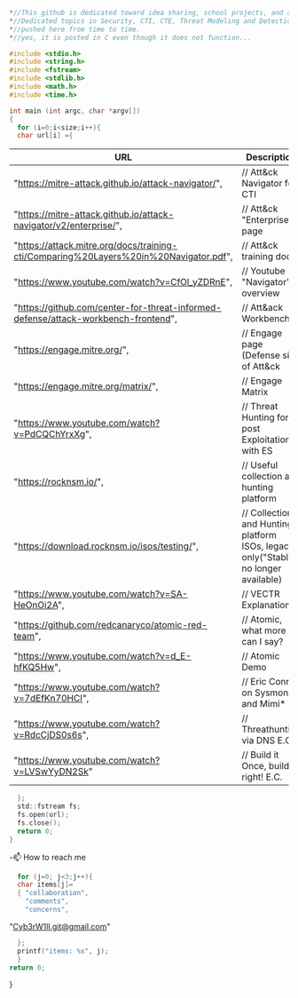 ```C
*//This github is dedicated toward idea sharing, school projects, and all things Cyber Security
*//Dedicated topics in Security, CTI, CTE, Threat Modeling and Detections, and coding will be
*//pushed here from time to time.
*//yes, it is posted in C even though it does not function...

#include <stdio.h>
#include <string.h>
#include <fstream>
#include <stdlib.h>
#include <math.h>
#include <time.h>

int main (int argc, char *argv[])
{
  for (i=0;i<size;i++){  
  char url[i] ={
```
|URL | Description |
|----|------------ |
|[](url)"https://mitre-attack.github.io/attack-navigator/", |\// Att&ck Navigator for CTI |
|[](url)"https://mitre-attack.github.io/attack-navigator/v2/enterprise/", |\// Att&ck "Enterprise" page |
|[](url)"https://attack.mitre.org/docs/training-cti/Comparing%20Layers%20in%20Navigator.pdf", |\// Att&ck training doc |
|[](url)"https://www.youtube.com/watch?v=CfOl_yZDRnE", |\// Youtube "Navigator" overview |
|[](url)"https://github.com/center-for-threat-informed-defense/attack-workbench-frontend", |\// Att&ack Workbench |
|[](url)"https://engage.mitre.org/", | \// Engage page (Defense side of Att&ck |
|[](url)"https://engage.mitre.org/matrix/", |\// Engage Matrix |
|[](url)"https://www.youtube.com/watch?v=PdCQChYrxXg", |\// Threat Hunting for post Exploitation with ES |
|[](url)"https://rocknsm.io/", |\// Useful collection and hunting platform |
|[](url)"https://download.rocknsm.io/isos/testing/", |\// Collection and Hunting platform ISOs, legacy only("Stable" no longer available) |
|[](url)"https://www.youtube.com/watch?v=SA-HeOnOi2A", |\// VECTR Explanation |
|[](url)"https://github.com/redcanaryco/atomic-red-team", |\// Atomic, what more can I say? |
|[](url)"https://www.youtube.com/watch?v=d_E-hfKQ5Hw", |\// Atomic Demo |
|[](url)"https://www.youtube.com/watch?v=7dEfKn70HCI", |\// Eric Conrad on Sysmon and Mimi* |
|[](url)"https://www.youtube.com/watch?v=RdcCjDS0s6s", |\// Threathunting via DNS E.C. |
|[](url)"https://www.youtube.com/watch?v=LVSwYyDN2Sk" |\// Build it Once, build it right! E.C. |

```C
  };
  std::fstream fs;
  fs.open(url);
  fs.close();
  return 0;
}
```

-📫 How to reach me                        
```C
  for (j=0; j<3;j++){
  char items[j]=
  { "collaboration",
    "comments",
    "concerns",
 ```
   "Cyb3rW1ll.git@gmail.com"
```C
  };
  printf("items: %s", j);
  }
return 0;
```
}
